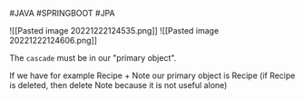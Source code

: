 #JAVA #SPRINGBOOT #JPA 

![[Pasted image 20221222124535.png]]
![[Pasted image 20221222124606.png]]

The `cascade` must be in our "primary object".

If we have for example Recipe + Note our primary object is Recipe (if Recipe is deleted, then delete Note because it is not useful alone)